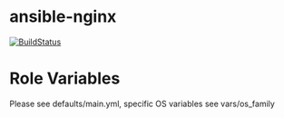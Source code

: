 # ansible-nginx

[![BuildStatus](https://travis-ci.org/maxxko/ansible-role-nginx.svg?branch=master)](https://travis-ci.org/maxxko/ansible-role-nginx)

# Role Variables
Please see defaults/main.yml, specific OS variables see vars/os_family
